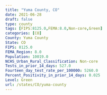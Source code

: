```yaml
---
title: "Yuma County, CO"
date: 2021-06-28
draft: false
type: county
tags: [FIPS:8125.0,FEMA:8.0,Non-core,Green]
categories: [CO]
County: Yuma County
State: CO
FIPS: 8125.0
FEMA_Region: 8.0
Population: 10019.0
NCHS_Urban_Rural_Classification: Non-core
Tests_in_prior_14_days: 527.0
Fourteen_day_test_rate_per_100000: 5260.0
Percent_Positivity_in_prior_14_days: 0.025
Level: Green
url: /states/CO/yuma-county
---
```



